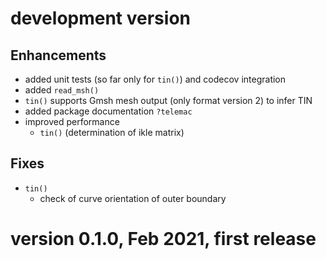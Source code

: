 # development version
## Enhancements
- added unit tests (so far only for `tin()`) and codecov integration
- added `read_msh()`
- `tin()` supports Gmsh mesh output (only format version 2) to infer TIN
- added package documentation `?telemac`
- improved performance
  - `tin()` (determination of ikle matrix)
## Fixes
- `tin()`
  - check of curve orientation of outer boundary

# version 0.1.0, Feb 2021, first release 
